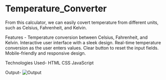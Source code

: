 # Temperature_Converter
From this calculator, we can easily covert temperature from different units, such as Celsius, Fahrenheit, and Kelvin.

Features -
Temperature conversion between Celsius, Fahrenheit, and Kelvin.
Interactive user interface with a sleek design.
Real-time temperature conversion as the user enters values.
Clear button to reset the input fields.
Mobile-friendly and responsive design.

Technologies Used-
HTML
CSS
JavaScript

Output-
![Output](https://github.com/PriyaJ32/Temperature_Converter/assets/146722324/be00b621-634f-4189-9a0c-947729b6a0a6)

